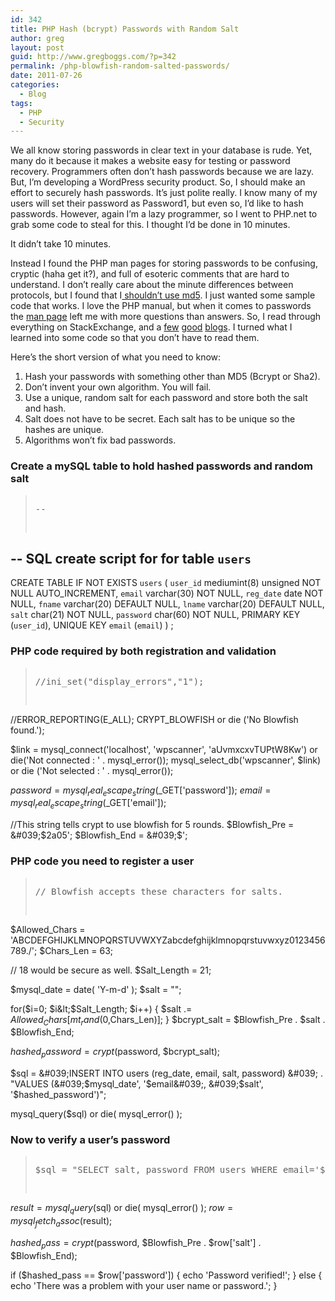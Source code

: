 ```yaml
---
id: 342
title: PHP Hash (bcrypt) Passwords with Random Salt
author: greg
layout: post
guid: http://www.gregboggs.com/?p=342
permalink: /php-blowfish-random-salted-passwords/
date: 2011-07-26
categories:
  - Blog
tags:
  - PHP
  - Security
---
```

We all know storing passwords in clear text in your database is rude. Yet, many do it because it makes a website easy for testing or password recovery. Programmers often don&#8217;t hash passwords because we are lazy. But, I&#8217;m developing a WordPress security product. So, I should make an effort to securely hash passwords. It&#8217;s just polite really. I know many of my users will set their password as Password1, but even so, I&#8217;d like to hash passwords. However, again I&#8217;m a lazy programmer, so I went to PHP.net to grab some code to steal for this. I thought I&#8217;d be done in 10 minutes.

It didn&#8217;t take 10 minutes.

Instead I found the PHP man pages for storing passwords to be confusing, cryptic (haha get it?), and full of esoteric comments that are hard to understand. I don&#8217;t really care about the minute differences between protocols, but I found that I[ shouldn&#8217;t use md5][1]. I just wanted some sample code that works. I love the PHP manual, but when it comes to passwords the [man page][2] left me with more questions than answers. So, I read through everything on StackExchange, and a [few][3] [good][4] [blogs][5]. I turned what I learned into some code so that you don&#8217;t have to read them.

Here&#8217;s the short version of what you need to know:

  1. Hash your passwords with something other than MD5 (Bcrypt or Sha2).
  2. Don&#8217;t invent your own algorithm. You will fail.
  3. Use a unique, random salt for each password and store both the salt and hash.
  4. Salt does not have to be secret. Each salt has to be unique so the hashes are unique.
  5. Algorithms won&#8217;t fix bad passwords.

### Create a mySQL table to hold hashed passwords and random salt

> <pre><pre>--
-- SQL create script for for table `users`
--

CREATE TABLE IF NOT EXISTS `users` (
`user_id` mediumint(8) unsigned NOT NULL AUTO_INCREMENT,
`email` varchar(30) NOT NULL,
`reg_date` date NOT NULL,
`fname` varchar(20) DEFAULT NULL,
`lname` varchar(20) DEFAULT NULL,
`salt` char(21) NOT NULL,
`password` char(60) NOT NULL,
PRIMARY KEY (`user_id`),
UNIQUE KEY `email` (`email`)
) ;</pre></pre>

### PHP code required by both registration and validation

> <pre><pre>//ini_set("display_errors","1");
//ERROR_REPORTING(E_ALL);
CRYPT_BLOWFISH or die (&#039;No Blowfish found.&#039;);

$link = mysql_connect(&#039;localhost&#039;, &#039;wpscanner&#039;, &#039;aUvmxcxvTUPtW8Kw&#039;)
    or die(&#039;Not connected : &#039; . mysql_error());
mysql_select_db(&#039;wpscanner&#039;, $link)
    or die (&#039;Not selected : &#039; . mysql_error());

$password = mysql_real_escape_string($_GET[&#039;password&#039;]);
$email = mysql_real_escape_string($_GET[&#039;email&#039;]);

//This string tells crypt to use blowfish for 5 rounds.
$Blowfish_Pre = &#039;$2a$05$&#039;;
$Blowfish_End = &#039;$&#039;;</pre></pre>

### PHP code you need to register a user

> <pre><pre>// Blowfish accepts these characters for salts.
$Allowed_Chars =
&#039;ABCDEFGHIJKLMNOPQRSTUVWXYZabcdefghijklmnopqrstuvwxyz0123456789./&#039;;
$Chars_Len = 63;

// 18 would be secure as well.
$Salt_Length = 21;

$mysql_date = date( &#039;Y-m-d&#039; );
$salt = "";

for($i=0; $i&lt;$Salt_Length; $i++)
{
    $salt .= $Allowed_Chars[mt_rand(0,$Chars_Len)];
}
$bcrypt_salt = $Blowfish_Pre . $salt . $Blowfish_End;

$hashed_password = crypt($password, $bcrypt_salt);

$sql = &#039;INSERT INTO users (reg_date, email, salt, password) &#039; .
  "VALUES (&#039;$mysql_date&#039;, &#039;$email&#039;, &#039;$salt&#039;, &#039;$hashed_password&#039;)";
      
mysql_query($sql) or die( mysql_error() );

</pre></pre>

### Now to verify a user&#8217;s password

> <pre><pre>$sql = "SELECT salt, password FROM users WHERE email=&#039;$email&#039;";
$result = mysql_query($sql) or die( mysql_error() );
$row = mysql_fetch_assoc($result);

$hashed_pass = crypt($password, $Blowfish_Pre . $row[&#039;salt&#039;] . $Blowfish_End);

if ($hashed_pass == $row[&#039;password&#039;]) {
  echo &#039;Password verified!&#039;;
} else {
  echo &#039;There was a problem with your user name or password.&#039;;
}
</pre></pre>

 [1]: http://dev.mysql.com/doc/refman/5.5/en/encryption-functions.html
 [2]: http://php.net/manual/en/function.crypt.php
 [3]: http://www.richardlord.net/blog/php-password-security
 [4]: http://www.openwall.com/articles/PHP-Users-Passwords
 [5]: http://www.schneier.com/